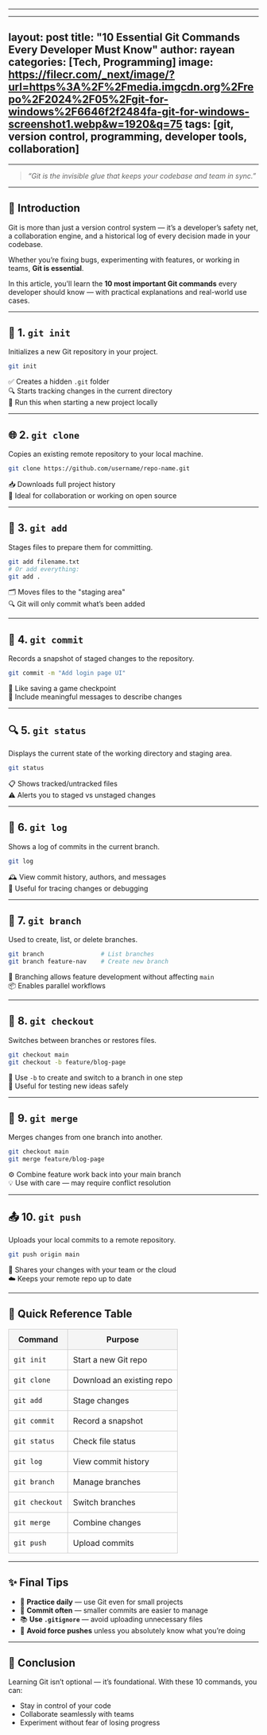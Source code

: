 
---
---
layout: post
title: "10 Essential Git Commands Every Developer Must Know"
author: rayean
categories: [Tech, Programming]
image: https://filecr.com/_next/image/?url=https%3A%2F%2Fmedia.imgcdn.org%2Frepo%2F2024%2F05%2Fgit-for-windows%2F6646f2f2484fa-git-for-windows-screenshot1.webp&w=1920&q=75
tags: [git, version control, programming, developer tools, collaboration]
---

---

> _“Git is the invisible glue that keeps your codebase and team in sync.”_

---

## 🚀 Introduction

Git is more than just a version control system — it’s a developer’s safety net, a collaboration engine, and a historical log of every decision made in your codebase.

Whether you’re fixing bugs, experimenting with features, or working in teams, **Git is essential**.

In this article, you'll learn the **10 most important Git commands** every developer should know — with practical explanations and real-world use cases.

---

## 🧰 1. `git init`

Initializes a new Git repository in your project.

```bash
git init
```

✅ Creates a hidden `.git` folder  
🔍 Starts tracking changes in the current directory  
📁 Run this when starting a new project locally

---

## 🌐 2. `git clone`

Copies an existing remote repository to your local machine.

```bash
git clone https://github.com/username/repo-name.git
```

📥 Downloads full project history  
🤝 Ideal for collaboration or working on open source

---

## 📂 3. `git add`

Stages files to prepare them for committing.

```bash
git add filename.txt
# Or add everything:
git add .
```

🗂️ Moves files to the "staging area"  
🔍 Git will only commit what’s been added

---

## 💾 4. `git commit`

Records a snapshot of staged changes to the repository.

```bash
git commit -m "Add login page UI"
```

📸 Like saving a game checkpoint  
📝 Include meaningful messages to describe changes

---

## 🔍 5. `git status`

Displays the current state of the working directory and staging area.

```bash
git status
```

📋 Shows tracked/untracked files  
⚠️ Alerts you to staged vs unstaged changes

---

## 📜 6. `git log`

Shows a log of commits in the current branch.

```bash
git log
```

🕰️ View commit history, authors, and messages  
🔎 Useful for tracing changes or debugging

---

## 🌿 7. `git branch`

Used to create, list, or delete branches.

```bash
git branch                # List branches
git branch feature-nav    # Create new branch
```

🌱 Branching allows feature development without affecting `main`  
📦 Enables parallel workflows

---

## 🔁 8. `git checkout`

Switches between branches or restores files.

```bash
git checkout main
git checkout -b feature/blog-page
```

🔀 Use `-b` to create and switch to a branch in one step  
🧪 Useful for testing new ideas safely

---

## 🔀 9. `git merge`

Merges changes from one branch into another.

```bash
git checkout main
git merge feature/blog-page
```

⚙️ Combine feature work back into your main branch  
💡 Use with care — may require conflict resolution

---

## 📤 10. `git push`

Uploads your local commits to a remote repository.

```bash
git push origin main
```

🚀 Shares your changes with your team or the cloud  
☁️ Keeps your remote repo up to date

---

## 🧠 Quick Reference Table

<table style="width:100%; border-collapse: collapse;">
  <thead>
    <tr style="background-color: #f5f5f5;">
      <th style="border: 1px solid #ccc; padding: 10px;">Command</th>
      <th style="border: 1px solid #ccc; padding: 10px;">Purpose</th>
    </tr>
  </thead>
  <tbody>
    <tr>
      <td style="border: 1px solid #ccc; padding: 10px;"><code>git init</code></td>
      <td style="border: 1px solid #ccc; padding: 10px;">Start a new Git repo</td>
    </tr>
    <tr>
      <td style="border: 1px solid #ccc; padding: 10px;"><code>git clone</code></td>
      <td style="border: 1px solid #ccc; padding: 10px;">Download an existing repo</td>
    </tr>
    <tr>
      <td style="border: 1px solid #ccc; padding: 10px;"><code>git add</code></td>
      <td style="border: 1px solid #ccc; padding: 10px;">Stage changes</td>
    </tr>
    <tr>
      <td style="border: 1px solid #ccc; padding: 10px;"><code>git commit</code></td>
      <td style="border: 1px solid #ccc; padding: 10px;">Record a snapshot</td>
    </tr>
    <tr>
      <td style="border: 1px solid #ccc; padding: 10px;"><code>git status</code></td>
      <td style="border: 1px solid #ccc; padding: 10px;">Check file status</td>
    </tr>
    <tr>
      <td style="border: 1px solid #ccc; padding: 10px;"><code>git log</code></td>
      <td style="border: 1px solid #ccc; padding: 10px;">View commit history</td>
    </tr>
    <tr>
      <td style="border: 1px solid #ccc; padding: 10px;"><code>git branch</code></td>
      <td style="border: 1px solid #ccc; padding: 10px;">Manage branches</td>
    </tr>
    <tr>
      <td style="border: 1px solid #ccc; padding: 10px;"><code>git checkout</code></td>
      <td style="border: 1px solid #ccc; padding: 10px;">Switch branches</td>
    </tr>
    <tr>
      <td style="border: 1px solid #ccc; padding: 10px;"><code>git merge</code></td>
      <td style="border: 1px solid #ccc; padding: 10px;">Combine changes</td>
    </tr>
    <tr>
      <td style="border: 1px solid #ccc; padding: 10px;"><code>git push</code></td>
      <td style="border: 1px solid #ccc; padding: 10px;">Upload commits</td>
    </tr>
  </tbody>
</table>

---

## ✨ Final Tips

- 🔄 **Practice daily** — use Git even for small projects  
- 🧼 **Commit often** — smaller commits are easier to manage  
- 📚 **Use `.gitignore`** — avoid uploading unnecessary files  
- 🛑 **Avoid force pushes** unless you absolutely know what you’re doing

---

## 📌 Conclusion

Learning Git isn’t optional — it’s foundational. With these 10 commands, you can:

- Stay in control of your code
- Collaborate seamlessly with teams
- Experiment without fear of losing progress


